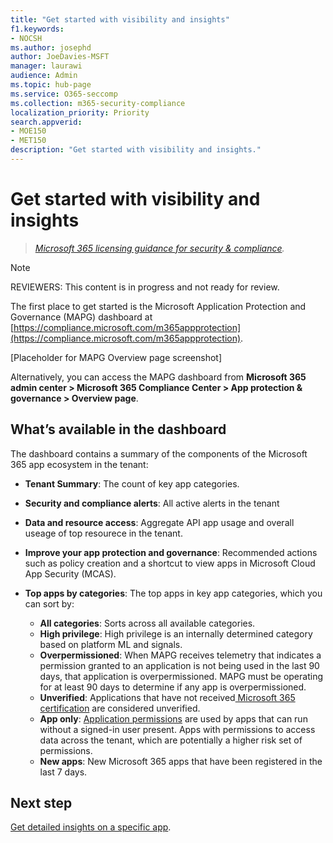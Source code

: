 ```yaml
---
title: "Get started with visibility and insights"
f1.keywords:
- NOCSH
ms.author: josephd
author: JoeDavies-MSFT
manager: laurawi
audience: Admin
ms.topic: hub-page
ms.service: O365-seccomp
ms.collection: m365-security-compliance
localization_priority: Priority
search.appverid: 
- MOE150
- MET150
description: "Get started with visibility and insights."
---
```


# Get started with visibility and insights

>*[Microsoft 365 licensing guidance for security & compliance](https://aka.ms/ComplianceSD).*

>[!Note]
>REVIEWERS: This content is in progress and not ready for review.
>

The first place to get started is the Microsoft Application Protection and Governance (MAPG) dashboard at [https://compliance.microsoft.com/m365appprotection](https://compliance.microsoft.com/m365appprotection).

\[Placeholder for MAPG Overview page screenshot]

Alternatively, you can access the MAPG dashboard from **Microsoft 365 admin center > Microsoft 365 Compliance Center > App protection & governance > Overview page**.

## What’s available in the dashboard

The dashboard contains a summary of the components of the Microsoft 365 app ecosystem in the tenant:

- **Tenant Summary**: The count of key app categories.
- **Security and compliance alerts**: All active alerts in the tenant
- **Data and resource access**: Aggregate API app usage and overall useage of top resourece in the tenant.
- **Improve your app protection and governance**: Recommended actions such as policy creation and a shortcut to view apps in Microsoft Cloud App Security (MCAS).
- **Top apps by categories**: The top apps in key app categories, which you can sort by:
  
  - **All categories**: Sorts across all available categories.
  - **High privilege**: High privilege is an internally determined category based on platform ML and signals.
  - **Overpermissioned**: When MAPG receives telemetry that indicates a permission granted to an application is not being used in the last 90 days, that application is overpermissioned. MAPG must be operating for at least 90 days to determine if any app is overpermissioned.  
  - **Unverified**: Applications that have not received[ Microsoft 365 certification](https://docs.microsoft.com/en-us/microsoft-365-app-certification/overview#microsoft-365-certification) are considered unverified.
  - **App only**: [Application permissions](https://docs.microsoft.com/en-us/azure/active-directory/develop/v2-permissions-and-consent#permission-types) are used by apps that can run without a signed-in user present. Apps with permissions to access data across the tenant, which are potentially a higher risk set of permissions.
  - **New apps**: New Microsoft 365 apps that have been registered in the last 7 days.  

## Next step

[Get detailed insights on a specific app](mapg-visibility-insights-view-apps.md).

